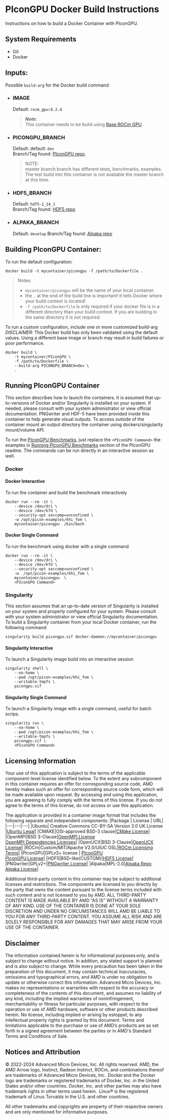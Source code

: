# PIconGPU Docker Build Instructions
Instructions on how to build a Docker Container with PIconGPU.


## System Requirements
- Git
- Docker

## Inputs:
Possible `build-arg` for the Docker build command    

- ### IMAGE
    Default: `rocm_gpu:6.2.4`  
    > ***Note:***  
    >  This container needs to be build using [Base ROCm GPU](/base-gpu-mpi-rocm-docker/Dockerfile).


- ### PICONGPU_BRANCH
    Default: default: `dev`  
    Branch/Tag found: [ PIconGPU repo](https://github.com/ComputationalRadiationPhysics/picongpu).
    >NOTE:  
    >master branch branch has different tests, benchmarks, examples. The test build into this container is not available the master branch at this time.

- ### HDF5_BRANCH
    Default: `hdf5-1_14_1`  
    Branch/Tag found: [HDF5 repo](https://github.com/HDFGroup/hdf5.git)

- ### ALPAKA_BRANCH
    Default:  `develop`
    Branch/Tag found: [Alpaka repo](https://github.com/alpaka-group/alpaka.git)


## Building PIconGPU Container:
To run the default configuration:
```
docker build -t mycontainer/picongpu -f /path/to/Dockerfile . 
```
>Notes:  
>- `mycontainer/picongpu` will be the name of your local container.
>- the `.` at the end of the build line is important! It tells Docker where your build context is located!
>- `-f /path/to/Dockerfile` is only required if your docker file is in a different directory than your build context. If you are building in the same directory it is not required. 



To run a custom configuration, include one or more customized build-arg  
*DISCLAIMER:* This Docker build has only been validated using the default values. Using a different base image or branch may result in build failures or poor performance. 
```
docker build \
    -t mycontainer/PIconGPU \
    -f /path/to/Dockerfile \
    --build-arg PICONGPU_BRANCH=dev \
    . 
```


## Running PIconGPU Container
This section describes how to launch the containers. It is assumed that up-to-versions of Docker and/or Singularity is installed on your system.
If needed, please consult with your system administrator or view official documentation. 
PNGwriter and HDF-5 have been provided inside this container to help generate visual outputs. To access outside of the container mount an output directory the container using dockers/singularity mount/volume API.

To run the [PIconGPU Benchmarks](/picongpu/README.md#running-picongpu-benchmark), just replace the `<PIconGPU Command>` the examples in [Running PIconGPU Benchmarks](/picongpu/README.md#running-picongpu-benchmark) section of the PIconGPU readme. The commands can be run directly in an interactive session as well. 

### Docker  

#### Docker Interactive
To run the container and build the benchmark interactively 
``` 
docker run --rm -it \
    --device /dev/dri \
    --device /dev/kfd \
    --security-opt seccomp=unconfined \
    -w /opt/picon-examples/khi_fom \
    mycontainer/picongpu  /bin/bash
```

#### Docker Single Command
To run the benchmark using docker with a single command
```
docker run --rm -it \
    --device /dev/dri \
    --device /dev/kfd \
    --security-opt seccomp=unconfined \
    -w  /opt/picon-examples/khi_fom \
    mycontainer/picongpu  \
    <PIconGPU Command> 
```

### Singularity  
This section assumes that an up-to-date version of Singularity is installed on your system and properly configured for your system. Please consult with your system administrator or view official Singularity documentation.
To build a Singularity container from your local Docker container, run the following command:
```
singularity build picongpu.sif docker-daemon://mycontainer/picongpu
```


#### Singularity Interactive
To launch a Singularity image build into an interactive session
```
singularity shell \
    --no-home \
    --pwd /opt/picon-examples/khi_fom \
    --writable-tmpfs \
    picongpu.sif 
```

#### Singularity Single Command
To launch a Singularity image with a single command, useful for batch scrips. 
```
singularity run \
    --no-home \
    --pwd /opt/picon-examples/khi_fom \
    --writable-tmpfs \
    picongpu.sif \
    <PIconGPU Command>
```



## Licensing Information 
Your use of this application is subject to the terms of the applicable component-level license identified below. To the extent any subcomponent in this container requires an offer for corresponding source code, AMD hereby makes such an offer for corresponding source code form, which will be made available upon request. By accessing and using this application, you are agreeing to fully comply with the terms of this license. If you do not agree to the terms of this license, do not access or use this application. 

The application is provided in a container image format that includes the following separate and independent components:
|Package | License | URL|
|---|---|---|
|Ubuntu| Creative Commons CC-BY-SA Version 3.0 UK License |[Ubuntu Legal](https://ubuntu.com/legal)|
|CMAKE|OSI-approved BSD-3 clause|[CMake License](https://cmake.org/licensing/)|
|OpenMPI|BSD 3-Clause|[OpenMPI License](https://www-lb.open-mpi.org/community/license.php)<br /> [OpenMPI Dependencies Licenses](https://docs.open-mpi.org/en/v5.0.x/license/index.html)|
|OpenUCX|BSD 3-Clause|[OpenUCX License](https://openucx.org/license/)|
|ROCm|Custom/MIT/Apache V2.0/UIUC OSL|[ROCm Licensing Terms](https://rocm.docs.amd.com/en/latest/about/license.html)|
|PIconGPU|GPLv3+ license | [PIconGPU](https://picongpu.readthedocs.io/en/latest/) <br/> [PIconGPU License](https://github.com/ComputationalRadiationPhysics/picongpu/blob/master/LICENSE.md)|
|HDF5|BSD-like(CUSTOM)|[HDF5 License](https://github.com/HDFGroup/hdf5/blob/develop/COPYING)|
|PNGwriter|GPLv2+|[PNGwriter License](https://github.com/pngwriter/pngwriter/)|
|Alpaka|MPL-2.0|[Alpaka Repo](https://github.com/alpaka-group/alpaka)<br/>[Alpaka License](https://github.com/alpaka-group/alpaka?tab=MPL-2.0-1-ov-file#readme)|

Additional third-party content in this container may be subject to additional licenses and restrictions. The components are licensed to you directly by the party that owns the content pursuant to the license terms included with such content and is not licensed to you by AMD. ALL THIRD-PARTY CONTENT IS MADE AVAILABLE BY AMD “AS IS” WITHOUT A WARRANTY OF ANY KIND. USE OF THE CONTAINER IS DONE AT YOUR SOLE DISCRETION AND UNDER NO CIRCUMSTANCES WILL AMD BE LIABLE TO YOU FOR ANY THIRD-PARTY CONTENT. YOU ASSUME ALL RISK AND ARE SOLELY RESPONSIBLE FOR ANY DAMAGES THAT MAY ARISE FROM YOUR USE OF THE CONTAINER. 

## Disclaimer  
The information contained herein is for informational purposes only, and is subject to change without notice. In addition, any stated support is planned and is also subject to change. While every precaution has been taken in the preparation of this document, it may contain technical inaccuracies, omissions and typographical errors, and AMD is under no obligation to update or otherwise correct this information. Advanced Micro Devices, Inc. makes no representations or warranties with respect to the accuracy or completeness of the contents of this document, and assumes no liability of any kind, including the implied warranties of noninfringement, merchantability or fitness for particular purposes, with respect to the operation or use of AMD hardware, software or other products described herein. No license, including implied or arising by estoppel, to any intellectual property rights is granted by this document. Terms and limitations applicable to the purchase or use of AMD’s products are as set forth in a signed agreement between the parties or in AMD's Standard Terms and Conditions of Sale.   

## Notices and Attribution  
© 2022-2024 Advanced Micro Devices, Inc. All rights reserved. AMD, the AMD Arrow logo, Instinct, Radeon Instinct, ROCm, and combinations thereof are trademarks of Advanced Micro Devices, Inc.  
Docker and the Docker logo are trademarks or registered trademarks of Docker, Inc. in the United States and/or other countries. Docker, Inc. and other parties may also have trademark rights in other terms used herein.  Linux® is the registered trademark of Linus Torvalds in the U.S. and other countries.    

All other trademarks and copyrights are property of their respective owners and are only mentioned for informative purposes.   
